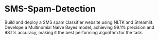 # SMS-Spam-Detection
Build and deploy a SMS spam classifier website using NLTK and Streamlit.
Develope a Multinomial Naive Bayes model, achieving 99.1% precision and 98.1% accuracy, making it the best performing algorithm for the task.
